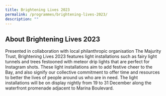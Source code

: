 ```yaml
---
title: Brightening Lives 2023
permalink: /programmes/brightening-lives-2023/
description: ""
---
```

## About Brightening Lives 2023 

Presented in collaboration with local philanthropic organisation The Majurity Trust, Brightening
Lives 2023 features light installations such as fairy light tunnels and trees festooned with
meteor drip lights that are perfect for Instagram shots. These light installations aim to add
festive cheer to the Bay, and also signify our collective commitment to offer time and resources
to better the lives of people around us who are in need.
The light installations will be on display nightly from 19 to 31 December along the waterfront
promenade adjacent to Marina Boulevard.